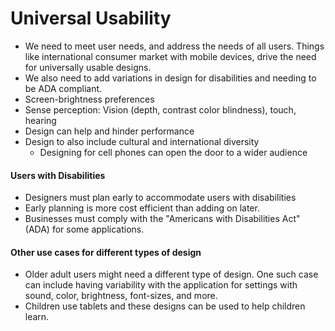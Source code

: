 # Universal Usability

- We need to meet user needs, and address the needs of all users. Things like international consumer market with mobile devices, drive the need for universally usable designs.
- We also need to add variations in design for disabilities and needing to be ADA compliant.
 - Screen-brightness preferences
 - Sense perception: Vision (depth, contrast color blindness), touch, hearing
 - Design can help and hinder performance
- Design to also include cultural and international diversity
  - Designing for cell phones can open the door to a wider audience

#### Users with Disabilities
- Designers must plan early to accommodate users with disabilities
- Early planning is more cost efficient than adding on later.
- Businesses must comply with the "Americans with Disabilities Act" (ADA) for some applications.

#### Other use cases for different types of design
- Older adult users might need a different type of design. One such case can include having variability with the application for settings with sound, color, brightness, font-sizes, and more.
- Children use tablets and these designs can be used to help children learn.

